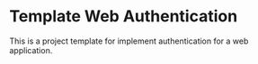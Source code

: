 # Template Web Authentication


This is a project template for implement authentication for a web application.
